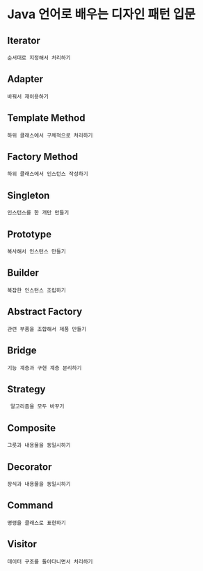 # Java 언어로 배우는 디자인 패턴 입문

## Iterator
	순서대로 지정해서 처리하기

## Adapter
	바꿔서 재이용하기
	
## Template Method
	하위 클래스에서 구체적으로 처리하기

## Factory Method
	하위 클래스에서 인스턴스 작성하기

## Singleton 
	인스턴스를 한 개만 만들기
	
## Prototype
	복사해서 인스턴스 만들기
	
## Builder
 	복잡한 인스턴스 조립하기
 	
## Abstract Factory 
	관련 부품을 조합해서 제품 만들기

## Bridge
	기능 계층과 구현 계층 분리하기
	
## Strategy
	 알고리즘을 모두 바꾸기

## Composite
	그릇과 내용물을 동일시하기

## Decorator
	장식과 내용물을 동일시하기
	
## Command
	명령을 클래스로 표현하기
	
## Visitor
	데이터 구조를 돌아다니면서 처리하기
